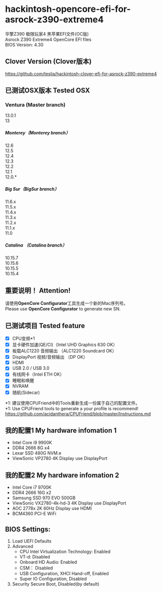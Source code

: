 # hackintosh-opencore-efi-for-asrock-z390-extreme4
华擎Z390 极限玩家4 黑苹果EFI文件(OC版)    
Asrock Z390 Extreme4 OpenCore EFI files    
BIOS Version: 4.30     

## Clover Version (Clover版本)
https://github.com/teslia/hackintosh-clover-efi-for-asrock-z390-extreme4

## 已测试OSX版本 Tested OSX    

### Ventura (Master branch)
13.0.1   
13

##### Monterey（Monterey branch）
12.6   
12.5   
12.4   
12.3   
12.2   
12.1   
12.0.*    

##### Big Sur（BigSur branch）
11.6.x   
11.5.x   
11.4.x   
11.3.x   
11.2.x    
11.1.x   
11.0

##### Catalina （Catalina branch）
10.15.7  
10.15.6  
10.15.5    
10.15.4    

## 重要说明！ Attention!
请使用**OpenCore Configurator**工具生成一个新的Mac序列号。       
Please use **OpenCore Configurator** to generate new SN.

## 已测试项目 Tested feature
- [x] CPU变频*1
- [x] 显卡硬件加速(QE/CI)（Intel UHD Graphics 630 OK）
- [x] 板载ALC1220 音频输出  （ALC1220 Soundcard OK）
- [x] DisplayPort 视频/音频输出 （DP OK）
- [x] HDMI
- [x] USB 2.0 / USB 3.0
- [x] 有线网卡（Intel ETH OK）
- [x] 睡眠和唤醒
- [x] NVRAM
- [x] 随航(Sidecar)

*1: 建议使用CPUFriend中的Tools重新生成一份属于自己的配置文件。     
*1: Use CPUFriend tools to generate a your profile is recommend!     
https://github.com/acidanthera/CPUFriend/blob/master/Instructions.md     

## 我的配置1 My hardware infomation 1
- Intel Core i9 9900K
- DDR4 2666 8G x4 
- Lexar SSD 480G NVM.e
- ViewSonic VP2780 4K Display use DisplayPort

## 我的配置2 My hardware infomation 2
- Intel Core i7 9700K
- DDR4 2666 16G x2 
- Samsung SSD 970 EVO 500GB
- ViewSonic VX2780-4k-hd-3 4K Display use DisplayPort
- AOC 2778x 2K 60Hz Display use HDMI
- BCM4360 PCI-E WiFi

## BIOS Settings:	
1. Load UEFI Defaults	
2. Advanced	
    - CPU Intel Virtualization Technology: Enabled	 
    - VT-d: Disabled	
    - Onboard HD Audio: Enabled	
    - CSM： Disabled
    - USB Configuration, XHCI Hand-off, Enabled	
    - Super IO Configuration, Disabled	
3. Security	
Secure Boot, Disabled(by default)	

